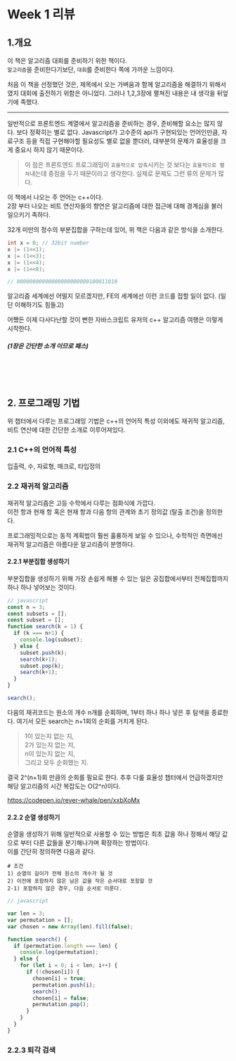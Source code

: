 # Week 1 리뷰

## 1.개요

이 책은 알고리즘 대회를 준비하기 위한 책이다.<br>
`알고리즘`을 준비한다기보단, `대회`를 준비한다 쪽에 가까운 느낌이다.

처음 이 책을 선정했던 것은, 제목에서 오는 가벼움과 함께 알고리즘을 해결하기 위해서였지 대회에 출전하기 위함은 아니었다. 그러나 1,2,3장에 펼쳐진 내용은 내 생각을 뒤엎기에 족했다. 

---

일반적으로 프론트엔드 계열에서 알고리즘을 준비하는 경우, 준비해할 요소는 많지 않다. 보다 정확히는 별로 없다. 
Javascript가 고수준의 api가 구현되있는 언어인만큼, 자료구조 등을 직접 구현해야할 필요성도 별로 없을 뿐더러, 대부분의 문제가 효율성을 크게 중요시 하지 않기 때문이다. 
> 이 점은 프론트엔드 프로그래밍이 `효율적으로 압축`시키는 것 보다는 `효율적으로 펼쳐`내는데 중점을 두기 때문이라고 생각한다. 실제로 문제도 그런 류의 문제가 많다.

이 책에서 나오는 주 언어는 c++이다.<br>
2장 부터 나오는 비트 연산자들의 향연은 알고리즘에 대한 접근에 대해 경계심을 불러 일으키기 족하다. 

32개 미만의 정수의 부분집합을 구하는데 있어, 위 책은 다음과 같은 방식을 소개한다. 

```c++
int x = 0; // 32bit number
x |= (1<<1);
x |= (1<<3);
x |= (1<<4);
x |= (1<<8);

// 00000000000000000000000100011010
```

알고리즘 세계에선 어떨지 모르겠지만, FE의 세계에선 이런 코드를 접할 일이 없다. (일단 이해하기도 힘들고)

어쨌든 이제 다사다난할 것이 뻔한 자바스크립트 유저의 c++ 알고리즘 여행은 이렇게 시작한다.

##### (1장은 간단한 소개 이므로 패스)

<br>
<br>
<br>

## 2. 프로그래밍 기법

위 챕터에서 다루는 프로그래밍 기법은 c++의 언어적 특성 이외에도 재귀적 알고리즘, 비트 연산에 대한 간단한 소개로 이루어져있다.

### 2.1 C++의 언어적 특성
입출력, 수, 자료형, 매크로, 타입정의
<br>


### 2.2 재귀적 알고리즘
재귀적 알고리즘은 고등 수학에서 다루는 점화식에 가깝다. <br>
이전 항과 현재 항 혹은 현재 항과 다음 항의 관계와 초기 정의값 (탈출 조건)을 정의한다.

프로그래밍적으로는 동적 계획법이 훨씬 훌륭하게 보일 수 있으나, 수학적인 측면에선 재귀적 알고리즘은 아름다운 알고리즘이 분명하다.

#### 2.2.1 부분집합 생성하기
부분집합을 생성하기 위해 가장 손쉽게 해볼 수 있는 일은 공집합에서부터 전체집합까지 하나 하나 넣어보는 것이다. 

```js
// javascript
const n = 3;
const subsets = [];
const subset = [];
function search(k = 1) {
  if (k === n+1) {
    console.log(subset);
  } else {
    subset.push(k);
    search(k+1);
    subset.pop(k);
    search(k+1);
  }
}

search();
```

다음의 재귀코드는 원소의 개수 n개를 순회하며, 1부터 하나 하나 넣은 후 탐색을 종료한다. 여기서 모든 search는 n+1회의 순회를 거치게 된다. 

> 1이 있는지 없는 지, <br>
2가 있는지 없는 지, <br>
n이 있는지 없는 지, <br>
그리고 모두 순회했는 지.

결국 2^(n+1)회 만큼의 순회를 필요로 한다.
추후 다룰 효율성 챕터에서 언급하겠지만 해당 알고리즘의 시간 복잡도는 O(2^n)이다.

https://codepen.io/rever-whale/pen/xxbXoMx


#### 2.2.2 순열 생성하기
순열을 생성하기 위해 일반적으로 사용할 수 있는 방법은 최초 값을 하나 정해서 해당 값으로 부터 다른 값들을 분기해나가며 확장하는 방법이다. <br>
이를 간단히 정의하면 다음과 같다.

```
# 조건
1) 순열의 길이가 전체 원소의 개수가 될 것
2) 이전에 포함하지 않은 남은 값을 작은 순서대로 포함할 것
2-1) 포함하지 않은 경우, 다음 순서로 미룬다.
```

```js
// javascript

var len = 3;
var permutation = [];
var chosen = new Array(len).fill(false);

function search() {
  if (permutation.length === len) {
    console.log(permutation);
  } else {
    for (let i = 0; i < len; i++) {
      if (!chosen[i]) {
        chosen[i] = true;
        permutation.push(i);
        search();
        chosen[i] = false;
        permutation.pop();
      }
    }
  }
}

```

### 2.2.3 퇴각 검색
